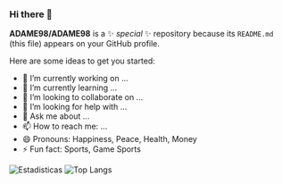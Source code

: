 ### Hi there 👋


**ADAME98/ADAME98** is a ✨ _special_ ✨ repository because its `README.md` (this file) appears on your GitHub profile.

Here are some ideas to get you started:

- 🔭 I’m currently working on ...
- 🌱 I’m currently learning ...
- 👯 I’m looking to collaborate on ...
- 🤔 I’m looking for help with ...
- 💬 Ask me about ...
- 📫 How to reach me: ...
- 😄 Pronouns: Happiness, Peace, Health, Money
- ⚡ Fun fact: Sports, Game Sports

![Estadisticas](https://github-readme-stats.vercel.app/api?username=ADAME98&show_icons=true&theme=dark)
![Top Langs](https://github-readme-stats.vercel.app/api/top-langs/?username=ADAME98&layout=compact&theme=dark)
